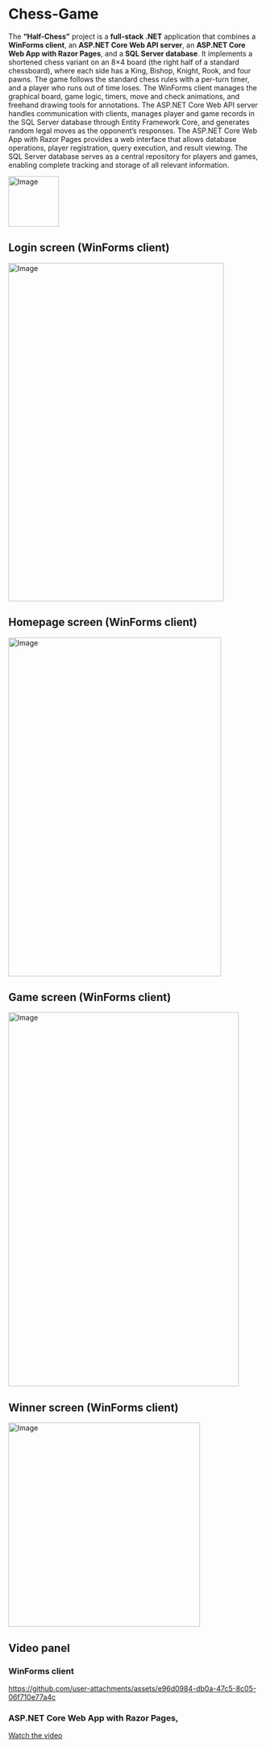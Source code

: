 # Chess-Game 
The **“Half-Chess”** project is a **full-stack .NET** application that combines a **WinForms client**, an **ASP.NET Core Web API server**, an **ASP.NET Core Web App with Razor Pages**, and a **SQL Server database**. It implements a shortened chess variant on an 8×4 board (the right half of a standard chessboard), where each side has a King, Bishop, Knight, Rook, and four pawns. The game follows the standard chess rules with a per-turn timer, and a player who runs out of time loses. The WinForms client manages the graphical board, game logic, timers, move and check animations, and freehand drawing tools for annotations. The ASP.NET Core Web API server handles communication with clients, manages player and game records in the SQL Server database through Entity Framework Core, and generates random legal moves as the opponent’s responses. The ASP.NET Core Web App with Razor Pages provides a web interface that allows database operations, player registration, query execution, and result viewing. The SQL Server database serves as a central repository for players and games, enabling complete tracking and storage of all relevant information.

<img width="100" height="100" alt="Image" src="https://github.com/user-attachments/assets/5b76b72e-c546-40e7-a10f-f13369219dfb" /> 


## Login screen (WinForms client)
<img width="427" height="671" alt="Image" src="https://github.com/user-attachments/assets/5a48a4f1-3840-4915-ae75-ba30e4e4e9c5" />

## Homepage screen (WinForms client)
<img width="422" height="672" alt="Image" src="https://github.com/user-attachments/assets/8026de99-4c30-43d6-808e-5a6d36e823dd" />

## Game screen (WinForms client)
<img width="457" height="742" alt="Image" src="https://github.com/user-attachments/assets/51b98134-af31-44bc-9b0d-574f58cdf182" />

## Winner screen (WinForms client)
<img width="380" height="405" alt="Image" src="https://github.com/user-attachments/assets/502a9521-17cd-4414-a8f7-5add34a25701" />

## Video panel
### WinForms client
https://github.com/user-attachments/assets/e96d0984-db0a-47c5-8c05-06f710e77a4c

### ASP.NET Core Web App with Razor Pages,
[Watch the video](https://github.com/yaron16ll/Adventure-Game/releases/download/v1.0/video.mp4)  
